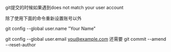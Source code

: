 git提交的时候如果遇到does not match your user account

除了使用下面的命令重新设置账号以外


git config --global user.name "Your Name"

git config --global user.email you@example.com
还需要
git commit --amend --reset-author